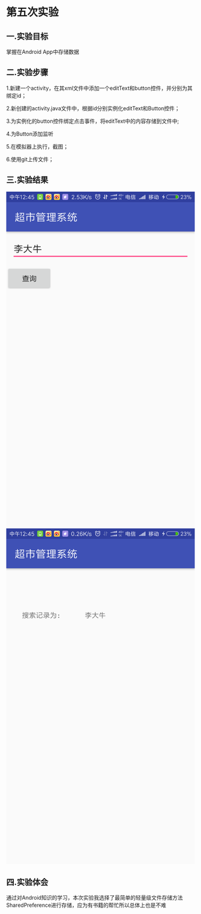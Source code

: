 # 第五次实验
 
 ## 一.实验目标
 掌握在Android App中存储数据
 
 ## 二.实验步骤
 1.新建一个activity，在其xml文件中添加一个editText和button控件，并分别为其绑定id；    
 
 2.新创建的activity.java文件中，根据id分别实例化editText和Button控件；  
 
 3.为实例化的button控件绑定点击事件，将editText中的内容存储到文件中;   
 
 4.为Button添加监听
 
 5.在模拟器上执行，截图；  
 
 6.使用git上传文件；   
 
 
## 三.实验结果
 ![image2](https://github.com/hzuapps/android-labs-2018/blob/master/soft1614080902208/shiyan52.png)
![image1](https://github.com/hzuapps/android-labs-2018/blob/master/soft1614080902208/shiyan51.png)


 
 ## 四.实验体会
 
通过对Android知识的学习，本次实验我选择了最简单的轻量级文件存储方法SharedPreference进行存储，应为有书籍的帮忙所以总体上也是不难
